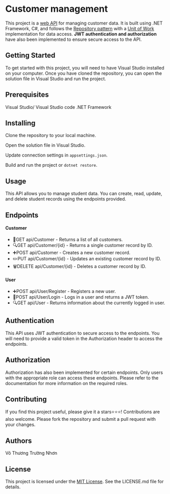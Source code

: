 # Customer management

This project is a <u>web API</u> for managing customer data. It is built using .NET Framework, C#, and follows the <u>Repository pattern</u> with a <u>Unit of Work</u> implementation for data access. **JWT authentication and authorization** have also been implemented to ensure secure access to the API.

## Getting Started

To get started with this project, you will need to have Visual Studio installed on your computer. Once you have cloned the repository, you can open the solution file in Visual Studio and run the project.

## Prerequisites

Visual Studio/ Visual Studio code
.NET Framework

## Installing

Clone the repository to your local machine.

Open the solution file in Visual Studio.

Update connection settings in `appsettings.json`.

Build and run the project or `dotnet restore`.

## Usage

This API allows you to manage student data. You can create, read, update, and delete student records using the endpoints provided.

## Endpoints

#### Customer

- 🔎GET api/Customer - Returns a list of all customers.
- 🔍GET api/Customer/{id} - Returns a single customer record by ID.
- ➕POST api/Customer - Creates a new customer record.
- ✏️PUT api/Customer/{id} - Updates an existing customer record by ID.
- 🗑️DELETE api/Customer/{id} - Deletes a customer record by ID.

#### User

- ➕POST api/User/Register - Registers a new user.
- 👤POST api/User/Login - Logs in a user and returns a JWT token.
- 🔍GET api/User - Returns information about the currently logged in user.

## Authentication

This API uses JWT authentication to secure access to the endpoints. You will need to provide a valid token in the Authorization header to access the endpoints.

## Authorization

Authorization has also been implemented for certain endpoints. Only users with the appropriate role can access these endpoints. Please refer to the documentation for more information on the required roles.

## Contributing

If you find this project useful, please give it a stars⭐⭐⭐! Contributions are also welcome. Please fork the repository and submit a pull request with your changes.

## Authors

Võ Thương Trường Nhơn

## License

This project is licensed under the [MIT License](https://opensource.org/licenses/MIT). See the LICENSE.md file for details.
